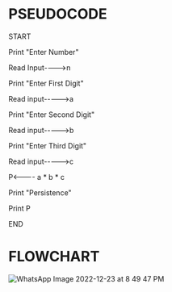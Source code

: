 # PSEUDOCODE
START


Print "Enter Number"


Read Input---->n


Print "Enter First Digit"


Read input----->a


Print "Enter Second Digit"


Read input----->b


Print "Enter Third Digit"


Read input----->c


P<---- a * b * c


Print "Persistence"


Print P


END

# FLOWCHART
![WhatsApp Image 2022-12-23 at 8 49 47 PM](https://user-images.githubusercontent.com/117601111/209444704-dfc7b205-d188-4297-97e1-f2c5c5a99332.jpeg)
